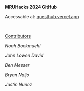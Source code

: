 **MRUHacks 2024 GitHub**

Accessable at: [questhub.vercel.app](http://questhub.vercel.app)

&nbsp;

<span style="text-decoration: underline">Contributors</span>

*Noah Bockmuehl*

*John Lowen David*

*Ben Messer*

*Bryan Naijo*

*Justin Nunez*
